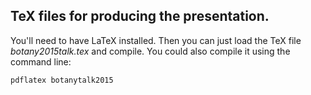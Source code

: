 ## TeX files for producing the presentation.

You'll need to have LaTeX installed. Then you can just load the TeX file *botany2015talk.tex* and compile. You could also compile it using the command line:

```
pdflatex botanytalk2015
```